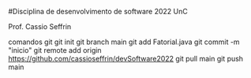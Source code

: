 #Disciplina de desenvolvimento de software 2022 UnC

Prof. Cassio Seffrin




comandos git
git init
git branch main
git add Fatorial.java
git commit -m "inicio"
git remote add origin https://github.com/cassioseffrin/devSoftware2022
git pull main
git push main

